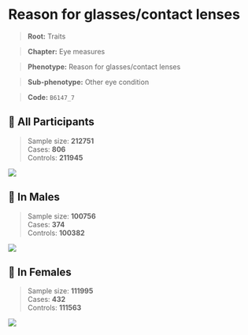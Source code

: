 # Reason for glasses/contact lenses
> **Root:** Traits  

> **Chapter:** Eye measures  

> **Phenotype:** Reason for glasses/contact lenses  

> **Sub-phenotype:** Other eye condition  

> **Code:** `B6147_7`

## 🧪 All Participants  
> Sample size: **212751**  
> Cases: **806**  
> Controls: **211945**
<img src="/Traits/Figures/ALL/B6147_7.png"/>
<CsvTable src="/public/Traits/Data/ALL/LG_B6147_7.csv" label="🔍 View full results" />

## 👨 In Males  
> Sample size: **100756**  
> Cases: **374**  
> Controls: **100382**
<img src="/Traits/Figures/Male/B6147_7.png"/>
<CsvTable src="/public/Traits/Data/Male/LG_B6147_7.csv" label="🔍 View full results" />

## 👩 In Females  
> Sample size: **111995**  
> Cases: **432**  
> Controls: **111563**
<img src="/Traits/Figures/Female/B6147_7.png"/>
<CsvTable src="/public/Traits/Data/Female/LG_B6147_7.csv" label="🔍 View full results" />
